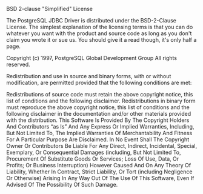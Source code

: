 BSD 2-clause "Simplified" License

The PostgreSQL JDBC Driver is distributed under the BSD-2-Clause License. The simplest explanation of the licensing terms is that you can do whatever you want with the product and source code as long as you don't claim you wrote it or sue us. You should give it a read though, it's only half a page.

Copyright (c) 1997, PostgreSQL Global Development Group All rights reserved.

Redistribution and use in source and binary forms, with or without modification, are permitted provided that the following conditions are met:

Redistributions of source code must retain the above copyright notice, this list of conditions and the following disclaimer.
Redistributions in binary form must reproduce the above copyright notice, this list of conditions and the following disclaimer in the documentation and/or other materials provided with the distribution.
This Software Is Provided By The Copyright Holders And Contributors “as Is” And Any Express Or Implied Warranties, Including, But Not Limited To, The Implied Warranties Of Merchantability And Fitness For A Particular Purpose Are Disclaimed. In No Event Shall The Copyright Owner Or Contributors Be Liable For Any Direct, Indirect, Incidental, Special, Exemplary, Or Consequential Damages (including, But Not Limited To, Procurement Of Substitute Goods Or Services; Loss Of Use, Data, Or Profits; Or Business Interruption) However Caused And On Any Theory Of Liability, Whether In Contract, Strict Liability, Or Tort (including Negligence Or Otherwise) Arising In Any Way Out Of The Use Of This Software, Even If Advised Of The Possibility Of Such Damage.
